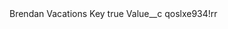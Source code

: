<?xml version="1.0" encoding="UTF-8"?>
<CustomMetadata xmlns="http://soap.sforce.com/2006/04/metadata" xmlns:xsi="http://www.w3.org/2001/XMLSchema-instance" xmlns:xsd="http://www.w3.org/2001/XMLSchema">
    <label>Brendan Vacations Key</label>
    <protected>true</protected>
    <values>
        <field>Value__c</field>
        <value xsi:type="xsd:string">qoslxe934!rr</value>
    </values>
</CustomMetadata>
